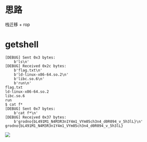 # 思路
栈迁移 + rop


# getshell
```
[DEBUG] Sent 0x3 bytes:
    b'ls\n'
[DEBUG] Received 0x2c bytes:
    b'flag.txt\n'
    b'ld-linux-x86-64.so.2\n'
    b'libc.so.6\n'
    b'run\n'
flag.txt
ld-linux-x86-64.so.2
libc.so.6
run
$ cat f*
[DEBUG] Sent 0x7 bytes:
    b'cat f*\n'
[DEBUG] Received 0x37 bytes:
    b'grodno{bL491M1_N4M3R3n1Y4m1_VYm05ch3n4_d0R094_v_5h3lL}\n'
grodno{bL491M1_N4M3R3n1Y4m1_VYm05ch3n4_d0R094_v_5h3lL}

```

![](https://r2.20161023.xyz/pic/20250703152800958.png)
